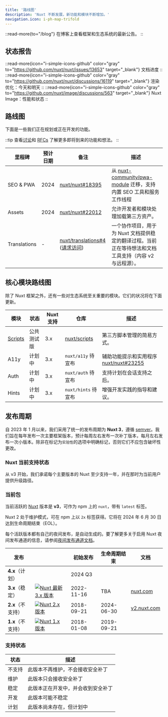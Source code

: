 ```yaml
---
title: '路线图'
description: 'Nuxt 不断发展，新功能和模块不断增加。'
navigation.icon: i-ph-map-trifold
---
```


::read-more{to="/blog"}
在博客上查看框架和生态系统的最新公告。
::

## 状态报告

::read-more{icon="i-simple-icons-github" color="gray" to="https://github.com/nuxt/nuxt/issues/13653" target="_blank"}
文档进度
::
::read-more{icon="i-simple-icons-github" color="gray" to="https://github.com/nuxt/nuxt/discussions/16119" target="_blank"}
渲染优化：今天和明天
::
::read-more{icon="i-simple-icons-github" color="gray" to="https://github.com/nuxt/image/discussions/563" target="_blank"}
Nuxt Image：性能和状态
::

## 路线图

下面是一些我们正在规划或正在开发的功能。

::tip
查看[讨论](https://github.com/nuxt/nuxt/discussions)和 [RFCs](https://github.com/nuxt/nuxt/discussions/categories/rfcs) 了解更多即将到来的功能和想法。
::

里程碑 | 预计日期 | 备注 | 描述
-------------|---------------|------------------------------------------------------------------------|-----------------------
SEO & PWA    | 2024          | [nuxt/nuxt#18395](https://github.com/nuxt/nuxt/discussions/18395)      | 从 [nuxt-community/pwa-module](https://github.com/nuxt-community/pwa-module) 迁移，支持内置 SEO 工具和服务工作线程
Assets       | 2024          | [nuxt/nuxt#22012](https://github.com/nuxt/nuxt/discussions/22012)      | 允许开发者和模块处理加载第三方资产。
Translations | -             | [nuxt/translations#4](https://github.com/nuxt/translations/discussions/4) ([请求访问](https://github.com/nuxt/nuxt/discussions/16054)) | 一个协作项目，用于为 Nuxt 文档提供稳定的翻译过程。当前正在等待想法和文档工具支持（内容 v2 与远程源）。

## 核心模块路线图

除了 Nuxt 框架之外，还有一些对生态系统至关重要的模块。它们的状况将在下面更新。

模块 | 状态 | Nuxt 支持 | 仓库 | 描述
------------------------------------|---------------------|--------------|------------|-------------------
[Scripts](https://scripts.nuxt.com) | 公共测试版 | 3.x | [nuxt/scripts](https://github.com/nuxt/scripts) | 第三方脚本管理的简易方式。
A11y                                | 计划中             | 3.x          | `nuxt/a11y` 待宣布 | 辅助功能提示和实用程序 [nuxt/nuxt#23255](https://github.com/nuxt/nuxt/issues/23255)
Auth                                | 计划中             | 3.x          | `nuxt/auth` 待宣布 | 支持计划在会话支持之后。
Hints                               | 计划中             | 3.x          | `nuxt/hints` 待宣布 | 增强开发实践的指导和建议。

## 发布周期

自 2023 年 1 月以来，我们采用了统一的发布周期为 **Nuxt 3**，遵循 [semver](https://semver.org)。我们旨在每年发布一次主要框架版本，预计每周左右发布一次补丁版本，每月左右发布一次小版本。除非在标记为`实验性`的选项中明确标记，否则它们不应包含破坏性更改。

### Nuxt 当前支持状态

从 v3 开始，我们承诺每个主要版本的 Nuxt 至少支持一年，并在那时为当前用户提供升级路径。

### 当前包

当前活跃的 [Nuxt](https://nuxt.com) 版本是 **v3**，可作为 npm 上的 `nuxt`，带有 `latest` 标签。

Nuxt 2 处于维护模式，可在 npm 上以 `2x` 标签获得。它将在 2024 年 6 月 30 日达到生命周期结束（EOL）。

每个活跃版本都有自己的夜间发布，是自动生成的。要了解更多关于启用 Nuxt 夜间发布通道的信息，请参阅[夜间发布通道文档](/docs/guide/going-further/nightly-release-channel)。

发布 | | 初始发布 | 生命周期结束 | 文档
----------------------------------------|-----------------|-----------------|--------------|-------
**4.x**（计划） | | 2024 Q3 | |
**3.x**（稳定） | <a href="https://npmjs.com/package/nuxt"><img alt="Nuxt 最新 3.x 版本" src="https://flat.badgen.net/npm/v/nuxt?label=" class="not-prose"></a> | 2022-11-16 | TBA | [nuxt.com](/docs)
**2.x**（不支持） | <a href="https://www.npmjs.com/package/nuxt?activeTab=versions"><img alt="Nuxt 2.x 版本" src="https://flat.badgen.net/npm/v/nuxt/2x?label=" class="not-prose"></a> | 2018-09-21 | 2024-06-30 | [v2.nuxt.com](https://v2.nuxt.com/docs)
**1.x**（不支持） | <a href="https://www.npmjs.com/package/nuxt?activeTab=versions"><img alt="Nuxt 1.x 版本" src="https://flat.badgen.net/npm/v/nuxt/1x?label=" class="not-prose"></a> | 2018-01-08 | 2019-09-21 | &nbsp;

### 支持状态

状态 | 描述
------------|----------------------------------------------------------------------------------
不支持 | 此版本不再维护，不会接收安全补丁
维护 | 此版本只会接收安全补丁
稳定 | 此版本正在开发中，并会收到安全补丁
开发 | 此版本可能不稳定
计划 | 此版本尚未存在，但计划中
